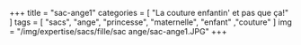 +++
title = "sac-ange1"
categories = [ "La couture enfantin' et pas que ça!" ]
tags = [ "sacs", "ange", "princesse", "maternelle", "enfant" ,"couture" ]
img = "/img/expertise/sacs/fille/sac ange/sac-ange1.JPG"
+++